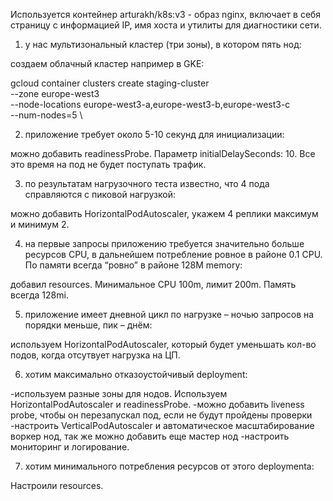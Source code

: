 Используется контейнер arturakh/k8s:v3 - образ nginx, включает в себя страницу с информацией IP, имя хоста и утилиты для диагностики сети.

1) у нас мультизональный кластер (три зоны), в котором пять нод:

создаем облачный кластер например в GKE: 

gcloud container clusters create staging-cluster \
    --zone europe-west3 \
    --node-locations europe-west3-a,europe-west3-b,europe-west3-c \
    --num-nodes=5 \

2) приложение требует около 5-10 секунд для инициализации:

можно добавить readinessProbe. Параметр initialDelaySeconds: 10. 
Все это время на под не будет поступать трафик.

3) по результатам нагрузочного теста известно, что 4 пода справляются с пиковой нагрузкой:

можно добавить HorizontalPodAutoscaler, укажем 4 реплики максимум и минимум 2.

4) на первые запросы приложению требуется значительно больше ресурсов CPU, в дальнейшем потребление ровное в районе 0.1 CPU. По памяти всегда “ровно” в районе 128M memory:

добавил resources. Минимальное CPU 100m, лимит 200m. Память всегда 128mi.

5) приложение имеет дневной цикл по нагрузке – ночью запросов на порядки меньше, пик – днём:

используем HorizontalPodAutoscaler, который будет уменьшать кол-во подов, когда отсутвует нагрузка на ЦП.

6) хотим максимально отказоустойчивый deployment:

-используем разные зоны для нодов. Используем HorizontalPodAutoscaler и readinessProbe.
-можно добавить liveness probe, чтобы он перезапускал под, если не будут пройдены проверки
-настроить VerticalPodAutoscaler и автоматическое масштабирование воркер нод, так же можно добавить еще мастер нод
-настроить мониторинг и логирование.

7) хотим минимального потребления ресурсов от этого deploymentа:

Настроили resources.
